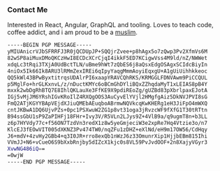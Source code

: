 ### Contact Me
Interested in React, Angular, GraphQL and tooling. Loves to teach code, coffee addict, and i am proud to be a [muslim](https://muslim.or.id/430-mari-mengenal-manhaj-salaf.html).

```sh
-----BEGIN PGP MESSAGE-----
yMIUAnicrVJbSFRRFJ3R0jQCDUpJP+SQQjrZvee+p8hAgx5o7zQwp3Pv2XfmVs6M
82wSP8aiMuxDMoQKCzHwI8ECDcXCrCjqI4ikkF5ED7KCigwVss4M9ld/nZ/NWWet
xdqLc3tRqi3TXjA0UdBctTLN/uBme9hWt7zQbES6j8aQsxEdgOSAgxSCIdcBiyIn
4niOx5Ik66Ik8ARU3lRMmZexIREi6qIpyYaqgMmmAoyiEqxgU+A1gUiUihhkkeoc
QQ5kWl43BPwByxtitrqsUDAlrPI6xaapYRAVCQhRKS/KRMGGLFDNVAwm9PiCCQUL
p5MglFo+hrGLKxnvL/z/nDuctKMYc6oBCmGhDYliBQxZZhqdaMyT1xLEIAS8pB4Y
mxxk2wbDgRhBTQ7E8IhlQKLauXe3FfKE9X9pdiREoZg/gUZBd83pXbrlpaxEJotA
IGj5vMjJM6YRshIGvKRoIlZ4RXQgOOS3AuCyvElYVjl2HMgfgAiz5DkNVJPVI8sG
FmQ2ATjKGYYBApVEjdXJiuQMEbAEuqboABrmwNQVkcqKwKHERg1eH3JiFpO4mWXQ
cntJKBwA1DQ6UjvPZs+0pc1PSXwuW2ZG1p8vt31oga3jRvzcWF9fXfG1T30tRTtn
B94ssGbU1sP9ZaPIHFj18FHr+Ivy3V/R5VLn2LJys9Z+4VlB9a/q9ugmT8n+b3LL
z6p7HYVdy77c+f56ON7TzdVn3redX1z8w5yeGmjeciW3e2xpRe7Hq4Vtzie3o/n7
KlcEJ3fEOwVIT005dXKNZ3Pv474TW0/nqZFu1zDHZ+eXlNd/eH9m17OW56/CdHqy
J6+mdV+4zvHy2GBb4+q3I0JR+rro8exQb1nWzJ6z33OmunrXip1HjjbEBm815Ihi
VVmJJ+N6+vCueO6S9bXxbRnjby5dIZcX1kjc0s8VL59PvJvdOOF+2n8XajyVGyr3
XvwNG486iQ==
=0wjW
-----END PGP MESSAGE-----
```
